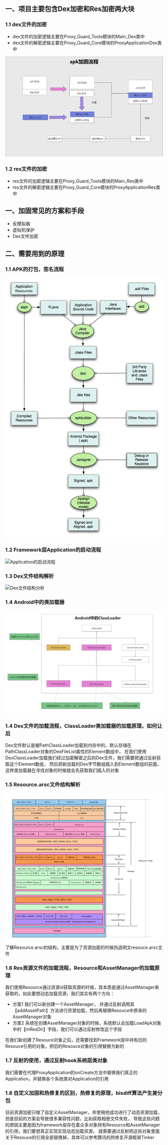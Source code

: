 ## 一、项目主要包含Dex加密和Res加密两大块

### 1.1 dex文件的加密

- dex文件的加密逻辑主要在Proxy_Guard_Tools模块的Main_Dex类中
- dex文件的解密逻辑主要在Proxy_Guard_Core模块的ProxyApplicationDex类中

![Dex文件加固的整个流程](pic/01_Dex文件加固的整个流程.png)

### 1.2 res文件的加密

- res文件的加密逻辑主要在Proxy_Guard_Tools模块的Main_Res类中
- res文件的解密逻辑主要在Proxy_Guard_Core模块的ProxyApplicationRes类中

## 一、加固常见的方案和手段

- 反模拟器
- 虚拟机保护
- Dex文件加密

## 二、需要用到的原理

### 1.1 APK的打包，签名流程

![APK文件的打包流程](pic/02_APK的打包流程.PNG)

### 1.2 Framework层Application的启动流程

![Application的启动流程](pic/02_Application的启动流程.png)

### 1.3 Dex文件结构解析

![Dex文件结构分析](pic/03Dex文件结构分析.PNG)

### 1.4 Android中的类加载器

![Android中的类加载器](pic/05_Android中的类加载器.PNG)

### 1.4 Dex文件的加载流程，ClassLoader类加载器的加载原理，如何让后

Dex文件默认是被PathClassLoader加载到内存中的，默认存储在PathClassLoader对象的DexFileList属性的Element数组中，
在我们使用DexClassLoader加载我们经过加密解密之后的Dex文件，我们需要把通过反射获取这个Element数组，
然后把新加载的Dex字节数组插入到Element数组的前面，这样类加载器在寻找对象的时候就会先获取我们插入的对象

### 1.5 Resource.arsc文件结构解析

![Resouce.arsc文件结构](pic/06_Resouce.arsc文件结构.png)
了解Resource.arsc的结构，主要是为了资源加密的时候伪造明文resouce.arsc文件

### 1.6 Res资源文件的加载流程，Resource和AssetManager的加载原理

我们使用Resource通过资源id获取资源的时候，其本质是通过AssetManager来获取的，如此要想动态加载资源，我们其实有两个方向：

- 方案1 我们可以新创建一个AssetManager， 并通过反射调用其【addAssetPath】方法进行资源加载，然后再替换Resouce中原来的AssetManager对象
- 方案2 系统在创建AssetManager对象的时候，系统默认会加载LoadApk对象中的【mResDir】字段，我们可以通过反射修改这个字段

在我们新创建了Resouce对象之后，还需要找到Framework层中持有旧的Resouce引用的对象，把旧的Resouce对象的引用替换为新的

### 1.7 反射的使用，通过反射hook系统层类对象

我们需要在代理ProxyApplication的onCreate方法中替换我们真正的Application，并替换各个系统类对Application的引用

### 1.8 自定义加固和热修复的区别，热修复的原理，bisdiff算法产生差分包

目前资源加密只做了自定义AssetManager，并使用他成功进行了动态资源加载，但是目前的方案会导致很多兼容性问题，比如获取相册文件失败，
导致这些问题的原因主要是因为framework层存在着众多对象持有Resource和AssetManager的引用，我们要想真正实现实现动态加载资源，
就需要通过反射把这些对象里面关于Resouce的引用全部替换掉，具体可以参考腾讯的热修复开源框架Tinker